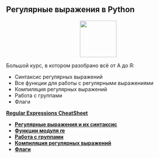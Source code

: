 ## Регулярные выражения в Python

<div id="header" align="center">
  <img src="https://stepik.org/media/cache/images/courses/107335/cover_eo5Kvap/e8cb38769d8398d4ab9855ecac73949c.jpg" width="100"/>
</div>

Большой курс, в котором разобрано всё от А до Я:
- Синтаксис регулярных выражений
- Все функции для работы с регулярными выражениями
- Компиляция регулярных выражений
- Работа с группами
- Флаги

[**Regular Expressions CheatSheet**](https://res.cloudinary.com/dyd911kmh/image/upload/v1665049611/Marketing/Blog/Regular_Expressions_Cheat_Sheet.pdf)

- [**Регулярные выражения и их синтаксис**](https://github.com/vypiemzalyubov/python/tree/main/Stepik/Regular%20Expressions%20in%20Python/1.%20RegExp%20and%20their%20syntax)
- [**Функции модуля re**](https://github.com/vypiemzalyubov/python/tree/main/Stepik/Regular%20Expressions%20in%20Python/2.%20Functions%20of%20module%20re)
- [**Работа с группами**](https://github.com/vypiemzalyubov/python/tree/main/Stepik/Regular%20Expressions%20in%20Python/3.%20Working%20with%20groups)
- [**Компиляция регулярных выражений**](https://github.com/vypiemzalyubov/python/tree/main/Stepik/Regular%20Expressions%20in%20Python/4.%20Compiling%20regular%20expressions)
- [**Флаги**](https://github.com/vypiemzalyubov/python/tree/main/Stepik/Regular%20Expressions%20in%20Python/5.%20Flags)
